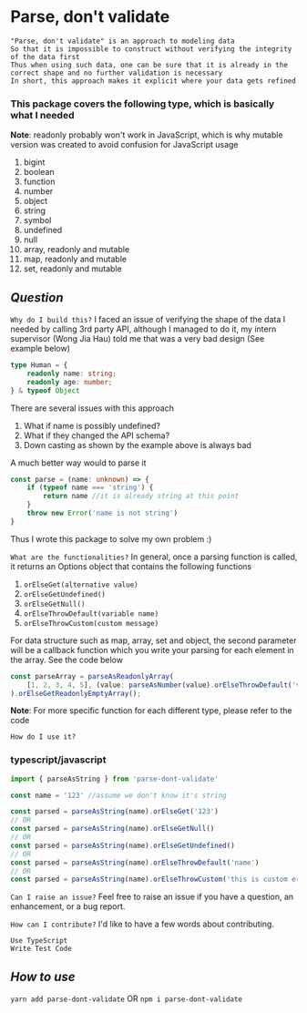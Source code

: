 # **Parse, don't validate**
    "Parse, don't validate" is an approach to modeling data
    So that it is impossible to construct without verifying the integrity of the data first
    Thus when using such data, one can be sure that it is already in the correct shape and no further validation is necessary
    In short, this approach makes it explicit where your data gets refined

### This package covers the following type, which is basically what I needed
**Note**:
readonly probably won't work in JavaScript, which is why mutable version was created to avoid confusion for JavaScript usage
1. bigint
2. boolean
3. function
4. number
5. object
6. string
7. symbol
8. undefined
9. null
10. array, readonly and mutable 
11. map, readonly and mutable
12. set, readonly and mutable
## **_Question_**

`Why do I build this?`
I faced an issue of verifying the shape of the data I needed by calling 3rd party API, although I managed to do it, my intern supervisor (Wong Jia Hau) told me that was a very bad design (See example below)
```ts
type Human = {
    readonly name: string;
    readonly age: number;
} & typeof Object
```
There are several issues with this approach
1. What if name is possibly undefined? 
2. What if they changed the API schema?
3. Down casting as shown by the example above is always bad

A much better way would to parse it
```ts
const parse = (name: unknown) => {
    if (typeof name === 'string') {
        return name //it is already string at this point
    }
    throw new Error('name is not string')
}
```
Thus I wrote this package to solve my own problem :)

`What are the functionalities?`
In general, once a parsing function is called, it returns an Options object that contains the following functions
1. `orElseGet(alternative value)`
2. `orElseGetUndefined()`
3. `orElseGetNull()`
4. `orElseThrowDefault(variable name)`
5. `orElseThrowCustom(custom message)`

For data structure such as map, array, set and object, the second parameter will be a callback function which you write your parsing for each element in the array. See the code below
```ts
const parseArray = parseAsReadonlyArray(
    [1, 2, 3, 4, 5], (value: parseAsNumber(value).orElseThrowDefault('value')
).orElseGetReadonlyEmptyArray();
```
**Note**:
For more specific function for each different type, please refer to the code

`How do I use it?`
### typescript/javascript
```ts
import { parseAsString } from 'parse-dont-validate'

const name = '123' //assume we don't know it's string

const parsed = parseAsString(name).orElseGet('123')
// OR
const parsed = parseAsString(name).orElseGetNull()
// OR
const parsed = parseAsString(name).orElseGetUndefined()
// OR
const parsed = parseAsString(name).orElseThrowDefault('name')
// OR
const parsed = parseAsString(name).orElseThrowCustom('this is custom error message')
```

`Can I raise an issue?`
Feel free to raise an issue if you have a question, an enhancement, or a bug report.

`How can I contribute?`
I'd like to have a few words about contributing.

    Use TypeScript
    Write Test Code

## **_How to use_**
`yarn add parse-dont-validate`
OR
`npm i parse-dont-validate`
